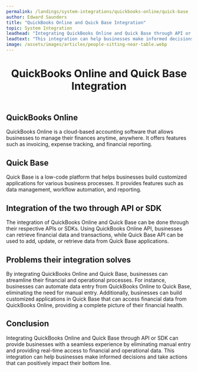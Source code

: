 ```yaml
---
permalink: /landings/system-integrations/quickbooks-online/quick-base
author: Edward Saunders
title: "QuickBooks Online and Quick Base Integration"
topic: System Integration
leadhead: "Integrating QuickBooks Online and Quick Base through API or SDK can provide businesses with a seamless experience by eliminating manual entry and providing real-time access to financial and operational data"
leadtext: "This integration can help businesses make informed decisions and take actions that can positively impact their bottom line."
image: /assets/images/articles/people-sitting-near-table.webp
---
```

<div class="arttext">	<header>
		<h1>QuickBooks Online and Quick Base Integration</h1>
	</header>
	<section>
		<h2>QuickBooks Online</h2>
		<p>
			QuickBooks Online is a cloud-based accounting software that allows businesses to manage their finances anytime, anywhere. It offers features such as invoicing, expense tracking, and financial reporting.
		</p>
	</section>
	<section>
		<h2>Quick Base</h2>
		<p>
			Quick Base is a low-code platform that helps businesses build customized applications for various business processes. It provides features such as data management, workflow automation, and reporting.
		</p>
	</section>
	<section>
		<h2>Integration of the two through API or SDK</h2>
		<p>
			The integration of QuickBooks Online and Quick Base can be done through their respective APIs or SDKs. Using QuickBooks Online API, businesses can retrieve financial data and transactions, while Quick Base API can be used to add, update, or retrieve data from Quick Base applications.
		</p>
	</section>
	<section>
		<h2>Problems their integration solves</h2>
		<p>
			By integrating QuickBooks Online and Quick Base, businesses can streamline their financial and operational processes. For instance, businesses can automate data entry from QuickBooks Online to Quick Base, eliminating the need for manual entry. Additionally, businesses can build customized applications in Quick Base that can access financial data from QuickBooks Online, providing a complete picture of their financial health.
		</p>
	</section>
	<section>
		<h2>Conclusion</h2>
		<p>
			Integrating QuickBooks Online and Quick Base through API or SDK can provide businesses with a seamless experience by eliminating manual entry and providing real-time access to financial and operational data. This integration can help businesses make informed decisions and take actions that can positively impact their bottom line. 
		</p>
	</section>
</div>